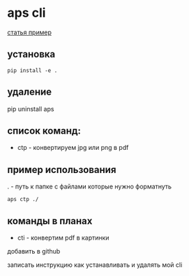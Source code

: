 # aps cli

[статья пример](https://trstringer.com/easy-and-nice-python-cli/)

## установка

```
pip install -e .

```

## удаление

pip uninstall aps

## список команд:

- ctp - конвертируем jpg или png в pdf

## пример использования

. - путь к папке с файлами которые нужно форматнуть

```
aps ctp ./

```

## команды в планах

- cti - конвертим pdf в картинки

добавить в github

записать инструкцию как устанавливать и удалять мой cli
